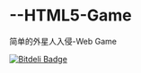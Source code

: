 --HTML5-Game
============

简单的外星人入侵-Web Game


[![Bitdeli Badge](https://d2weczhvl823v0.cloudfront.net/nowgoant/alieninvasion-ts/trend.png)](https://bitdeli.com/free "Bitdeli Badge")

